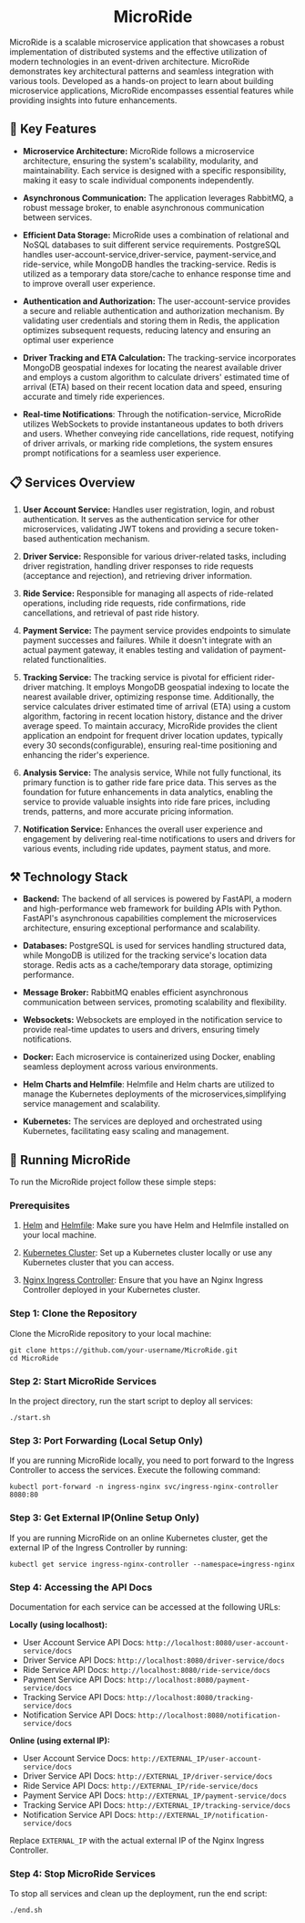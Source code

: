 <h1 align="center">MicroRide</h1>
MicroRide is a scalable microservice application that showcases a robust implementation of distributed systems and the effective utilization of modern technologies in an event-driven architecture. MicroRide demonstrates key architectural patterns and seamless integration with various tools. Developed as a hands-on project to learn about building microservice applications, MicroRide encompasses essential features while providing insights into future enhancements.

## 🚀 Key Features

- **Microservice Architecture:** MicroRide follows a microservice architecture, ensuring the system's scalability, modularity, and maintainability. Each service is designed with a specific responsibility, making it easy to scale individual components independently.

- **Asynchronous Communication:** The application leverages RabbitMQ, a robust message broker, to enable asynchronous communication between services.
  
- **Efficient Data Storage:** MicroRide uses a combination of relational and NoSQL databases to suit different service requirements. PostgreSQL handles user-account-service,driver-service, payment-service,and ride-service, while MongoDB handles the tracking-service. Redis is utilized as a temporary data store/cache to enhance response time and to improve overall user experience.

- **Authentication and Authorization:** The user-account-service provides a secure and reliable authentication and authorization mechanism. By validating user credentials and storing them in Redis, the application optimizes subsequent requests, reducing latency and ensuring an optimal user experience

- **Driver Tracking and ETA Calculation:** The tracking-service incorporates MongoDB geospatial indexes for locating the nearest available driver and employs a custom algorithm to calculate drivers' estimated time of arrival (ETA) based on their recent location data and speed, ensuring accurate and timely ride experiences.

- **Real-time Notifications**: Through the notification-service, MicroRide utilizes WebSockets to provide instantaneous updates to both drivers and users. Whether conveying ride cancellations, ride request, notifying of driver arrivals, or marking ride completions, the system ensures prompt notifications for a seamless user experience.
  
## 📋 Services Overview

1. **User Account Service:** Handles user registration, login, and robust authentication. It serves as the authentication service for other microservices, validating JWT tokens and providing a secure token-based authentication mechanism.

2. **Driver Service:** Responsible for various driver-related tasks, including driver registration, handling driver responses to ride requests (acceptance and rejection), and retrieving driver information.

3. **Ride Service:** Responsible for managing all aspects of ride-related operations, including ride requests, ride confirmations, ride cancellations, and retrieval of past ride history.

4. **Payment Service:** The payment service provides endpoints to simulate payment successes and failures. While it doesn't integrate with an actual payment gateway, it enables testing and validation of payment-related functionalities.
   
5. **Tracking Service:** The tracking service is pivotal for efficient rider-driver matching. It employs MongoDB geospatial indexing to locate the nearest available driver, optimizing response time. Additionally, the service calculates driver estimated time of arrival (ETA) using a custom algorithm, factoring in recent location history, distance and the driver average speed. To maintain accuracy, MicroRide provides the client application an endpoint for frequent driver location updates, typically every 30 seconds(configurable), ensuring real-time positioning and enhancing the rider's experience.

6. **Analysis Service:** The analysis service, While not fully functional, its primary function is to gather ride fare price data. This serves as the foundation for future enhancements in data analytics, enabling the service to provide valuable insights into ride fare prices, including trends, patterns, and more accurate pricing information.

7. **Notification Service:** Enhances the overall user experience and engagement by delivering real-time notifications to users and drivers for various events, including ride updates, payment status, and more.

## ⚒️ Technology Stack

- **Backend:** The backend of all services is powered by FastAPI, a modern and high-performance web framework for building APIs with Python. FastAPI's asynchronous capabilities complement the microservices architecture, ensuring exceptional performance and scalability.
  
- **Databases:** PostgreSQL is used for services handling structured data, while MongoDB is utilized for the tracking service's location data storage. Redis acts as a cache/temporary data storage, optimizing performance.

- **Message Broker:** RabbitMQ enables efficient asynchronous communication between services, promoting scalability and flexibility.

- **Websockets:** Websockets are employed in the notification service to provide real-time updates to users and drivers, ensuring timely notifications.
  
- **Docker:** Each microservice is containerized using Docker, enabling seamless deployment across various environments.

- **Helm Charts and Helmfile**: Helmfile and Helm charts are utilized to manage the Kubernetes deployments of the microservices,simplifying service management and scalability.
  
- **Kubernetes:** The services are deployed and orchestrated using Kubernetes, facilitating easy scaling and management.

## 💫 Running MicroRide

To run the MicroRide project follow these simple steps:

### Prerequisites

1. [Helm](https://helm.sh/docs/intro/install/ ) and [Helmfile](https://github.com/roboll/helmfile#installation): Make sure you have Helm and Helmfile installed on your local machine.

2. [Kubernetes Cluster](https://kubernetes.io/docs/setup/): Set up a Kubernetes cluster locally or use any Kubernetes cluster that you can access.

3. [Nginx Ingress Controller](https://kubernetes.github.io/ingress-nginx/deploy/): Ensure that you have an Nginx Ingress Controller deployed in your Kubernetes cluster.

### Step 1: Clone the Repository

Clone the MicroRide repository to your local machine:

```
git clone https://github.com/your-username/MicroRide.git
cd MicroRide
```

### Step 2: Start MicroRide Services

In the project directory, run the start script to deploy all services:

```
./start.sh
```

### Step 3: Port Forwarding (Local Setup Only)

If you are running MicroRide locally, you need to port forward to the Ingress Controller to access the services. Execute the following command:

```
kubectl port-forward -n ingress-nginx svc/ingress-nginx-controller 8080:80
```

### Step 3: Get External IP(Online Setup Only)
If you are running MicroRide on an online Kubernetes cluster, get the external IP of the Ingress Controller by running:
```
kubectl get service ingress-nginx-controller --namespace=ingress-nginx
```

### Step 4: Accessing the API Docs

Documentation for each service can be accessed at the following URLs:

**Locally (using localhost):**
 - User Account Service API Docs: `http://localhost:8080/user-account-service/docs`
- Driver Service API Docs: `http://localhost:8080/driver-service/docs`
- Ride Service API Docs: `http://localhost:8080/ride-service/docs`
- Payment Service API Docs: `http://localhost:8080/payment-service/docs`
- Tracking Service API Docs: `http://localhost:8080/tracking-service/docs`
- Notification Service API Docs: `http://localhost:8080/notification-service/docs`

**Online (using external IP):**
  - User Account Service Docs: `http://EXTERNAL_IP/user-account-service/docs`
  - Driver Service API Docs: `http://EXTERNAL_IP/driver-service/docs`
  - Ride Service API Docs: `http://EXTERNAL_IP/ride-service/docs`
  - Payment Service API Docs: `http://EXTERNAL_IP/payment-service/docs`
  - Tracking Service API Docs: `http://EXTERNAL_IP/tracking-service/docs`
  - Notification Service API Docs: `http://EXTERNAL_IP/notification-service/docs`

Replace `EXTERNAL_IP` with the actual external IP of the Nginx Ingress Controller.

### Step 4: Stop MicroRide Services

To stop all services and clean up the deployment, run the end script:

```
./end.sh
```

